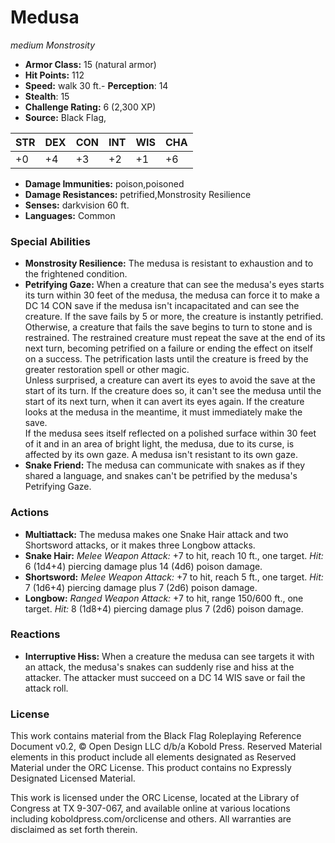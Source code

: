 # Medusa

*medium* *Monstrosity*

- **Armor Class:** 15 (natural armor)
- **Hit Points:** 112 
- **Speed:** walk 30 ft.- **Perception**: 14
- **Stealth**: 15
- **Challenge Rating:** 6 (2,300 XP)
- **Source:** Black Flag,

| STR | DEX | CON | INT | WIS | CHA |
| --- | --- | --- | --- | --- | --- |
| +0 | +4 | +3 | +2 | +1 | +6 |

- **Damage Immunities:** poison,poisoned
- **Damage Resistances:** petrified,Monstrosity Resilience
- **Senses:** darkvision 60 ft.
- **Languages:** Common

### Special Abilities

- **Monstrosity Resilience:** The medusa is resistant to exhaustion and to the frightened condition.
- **Petrifying Gaze:** When a creature that can see the medusa's eyes starts its turn within 30 feet of the medusa, the medusa can force it to make a DC 14 CON save if the medusa isn't incapacitated and can see the creature. If the save fails by 5 or more, the creature is instantly petrified. Otherwise, a creature that fails the save begins to turn to stone and is restrained. The restrained creature must repeat the save at the end of its next turn, becoming petrified on a failure or ending the effect on itself on a success. The petrification lasts until the creature is freed by the greater restoration spell or other magic.<br>Unless surprised, a creature can avert its eyes to avoid the save at the start of its turn. If the creature does so, it can't see the medusa until the start of its next turn, when it can avert its eyes again. If the creature looks at the medusa in the meantime, it must immediately make the save.<br> If the medusa sees itself reflected on a polished surface within 30 feet of it and in an area of bright light, the medusa, due to its curse, is affected by its own gaze. A medusa isn't resistant to its own gaze.
- **Snake Friend:** The medusa can communicate with snakes as if they shared a language, and snakes can't be petrified by the medusa's Petrifying Gaze.

### Actions

- **Multiattack:** The medusa makes one Snake Hair attack and two Shortsword attacks, or it makes three Longbow attacks.
- **Snake Hair:** _Melee Weapon Attack:_ +7 to hit, reach 10 ft., one target. _Hit:_ 6 (1d4+4) piercing damage plus 14 (4d6) poison damage.
- **Shortsword:** _Melee Weapon Attack:_ +7 to hit, reach 5 ft., one target. _Hit:_ 7 (1d6+4) piercing damage plus 7 (2d6) poison damage.
- **Longbow:** _Ranged Weapon Attack:_ +7 to hit, range 150/600 ft., one target. _Hit:_ 8 (1d8+4) piercing damage plus 7 (2d6) poison damage.

### Reactions

- **Interruptive Hiss:** When a creature the medusa can see targets it with an attack, the medusa's snakes can suddenly rise and hiss at the attacker. The attacker must succeed on a DC 14 WIS save or fail the attack roll.


### License

This work contains material from the Black Flag Roleplaying Reference Document v0.2, © Open Design LLC d/b/a Kobold Press. Reserved Material elements in this product include all elements designated as Reserved Material under the ORC License. This product contains no Expressly Designated Licensed Material.

This work is licensed under the ORC License, located at the Library of Congress at TX 9-307-067, and available online at various locations including koboldpress.com/orclicense and others. All warranties are disclaimed as set forth therein.
